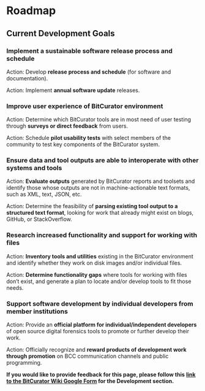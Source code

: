 # **Roadmap**

## **Current Development Goals**

### **Implement a sustainable software release process and schedule**

Action: Develop **release process and schedule** (for software and
documentation).

Action: Implement **annual software update** releases.

### **Improve user experience of BitCurator environment**

Action: Determine which BitCurator tools are in most need of user
testing through **surveys or direct feedback** from users.

Action: Schedule **pilot usability tests** with select members of the
community to test key components of the BitCurator system.

### **Ensure data and tool outputs are able to interoperate with other systems and tools**

Action: **Evaluate outputs** generated by BitCurator reports and
toolsets and identify those whose outputs are not in machine-actionable
text formats, such as XML, text, JSON, etc.

Action: Determine the feasibility of **parsing existing tool output to a
structured text format**, looking for work that already might exist on
blogs, GitHub, or StackOverflow.

### **Research increased functionality and support for working with files**

Action: **Inventory tools and utilities** existing in the BitCurator
environment and identify whether they work on disk images and/or
individual files.

Action: **Determine functionality gaps** where tools for working with
files don’t exist, and generate a plan to locate and/or develop tools to
fit those needs.

### **Support software development by individual developers from member institutions**

Action: Provide an **official platform for individual/independent
developers** of open source digital forensics tools to promote or
further develop their work.

Action: Officially recognize and **reward products of development work
through promotion** on BCC communication channels and public
programming.

**If you would like to provide feedback for this page, please follow
this** **[<u>link to the BitCurator Wiki Google
Form</u>](https://docs.google.com/forms/d/e/1FAIpQLScRk8obKFl7tDb1NqdxlNfY9doy7r_WIkCTAiB2nE-r0D5b2Q/viewform?usp=sf_link)
for the Development section.**

